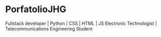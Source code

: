# PorfatolioJHG
Fullstack developer | Python | CSS | HTML | JS Electronic Technologist | Telecommunications Engineering Student
